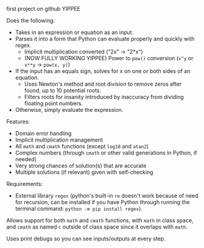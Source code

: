 first project on github YIPPEE

Does the following:
- Takes in an expression or equation as an input.
- Parses it into a form that Python can evaluate properly and quickly with regex.
    - Implicit multiplication converted ("2x" -> "2*x")
    - (NOW FULLY WORKING YIPPEE) Power to `pow()` conversion (`x^y` or `x**y` -> `pow(x, y)`)
- If the input has an equals sign, solves for x on one or both sides of an equation.
    - Uses Newton's method and root division to remove zeros after found, up to 10 potential roots.
    - Filters roots for insanity introduced by inaccuracy from dividing floating point numbers.
- Otherwise, simply evaluate the expression.

Features:
- Domain error handling
- Implicit multiplication management
- All `math` and `cmath` functions (except `log10` and `atan2`)
- Complex numbers (through `cmath` or other valid generations in Python, if needed)
- Very strong chances of solution(s) that are accurate
- Multiple solutions (if relevant) given with self-checking

Requirements: 
- External library `regex` (python's built-in `re` doesn't work because of need for recursion, can be installed if you have Python through running the terminal command: `python -m pip install regex`).

Allows support for both `math` and `cmath` functions, with `math` in class space, and `cmath` as named `c` outside of class space since it overlaps with `math`.

Uses print debugs so you can see inputs/outputs at every step.
